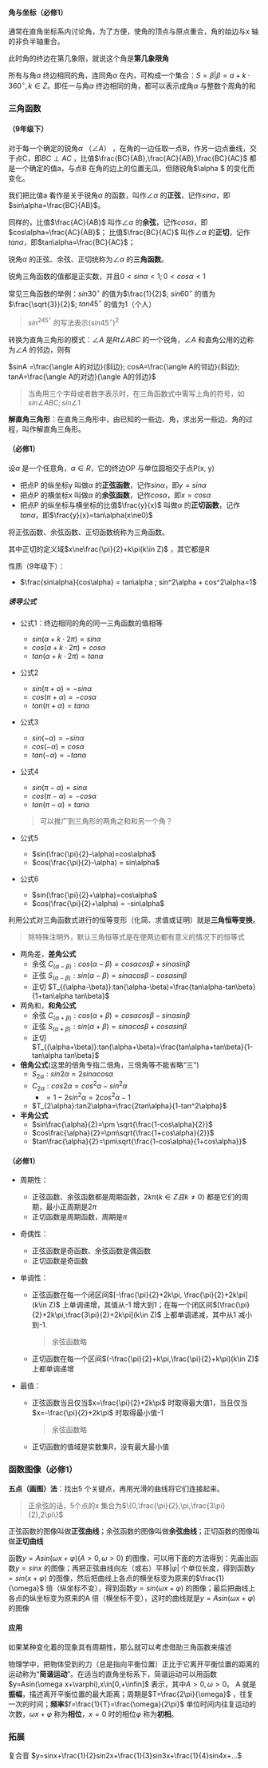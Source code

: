 #### 角与坐标（必修1）

通常在直角坐标系内讨论角，为了方便，使角的顶点与原点重合，角的始边与x 轴的非负半轴重合。



此时角的终边在第几象限，就说这个角是**第几象限角**

所有与角$\alpha$ 终边相同的角，连同角$\alpha$ 在内，可构成一个集合：$S={\beta|\beta=a+k\cdot360^\circ,k\in Z}$。即任一与角$\alpha$ 终边相同的角，都可以表示成角$\alpha$ 与整数个周角的和



### 三角函数

#### （9年级下）

对于每一个确定的锐角$\alpha$ （$\angle A$） ，在角的一边任取一点B，作另一边点垂线，交于点C，即$BC\perp AC$ ，比值$\frac{BC}{AB},\frac{AC}{AB},\frac{BC}{AC}$ 都是一个确定的值a，与点B 在角的边上的位置无瓜，但随锐角$\alpha $ 的变化而变化。

我们把比值a 看作是关于锐角$\alpha$ 的函数，叫作$\angle \alpha$ 的**正弦**，记作$sin \alpha$，即$sin\alpha=\frac{BC}{AB}$。

同样的，比值$\frac{AC}{AB}$ 叫作$\angle \alpha$ 的**余弦**，记作$cos\alpha$，即$cos\alpha=\frac{AC}{AB}$；  比值$\frac{BC}{AC}$ 叫作$\angle \alpha$ 的**正切**，记作$tan\alpha$，即$tan\alpha=\frac{BC}{AC}$；  

锐角$\alpha$ 的正弦、余弦、正切统称为$\angle \alpha$ 的**三角函数**。



锐角三角函数的值都是正实数，并且$0<sin\alpha<1; 0<cos\alpha<1$  

常见三角函数的举例：$sin30^\circ$ 的值为$\frac{1}{2}$; $sin60^\circ$ 的值为$\frac{\sqrt{3}}{2}$; $tan45^\circ$ 的值为1（个人）

> $sin^245^\circ$ 的写法表示$(sin45^\circ)^2$ 

转换为直角三角形的模式：$\angle A$ 是$Rt\angle ABC$ 的一个锐角，$\angle A$ 和直角公用的边称为$\angle A$ 的邻边，则有

$sinA =\frac{\angle A的对边}{斜边}; cosA=\frac{\angle A的邻边}{斜边}; tanA=\frac{\angle A的对边}{\angle A的邻边}$ 

> 当角用三个字母或者数字表示时，在三角函数式中需写上角的符号，如$sin\angle ABC; sin\angle 1$



**解直角三角形**：在直角三角形中，由已知的一些边、角，求出另一些边、角的过程，叫作解直角三角形。



#### （必修1）

设$\alpha$ 是一个任意角，$\alpha \in R$，它的终边OP 与单位圆相交于点P(x, y)

- 把点P 的纵坐标y 叫做$\alpha$ 的**正弦函数**，记作$sin\alpha$，即$y=sin\alpha$
- 把点P 的横坐标x 叫做$\alpha$ 的**余弦函数**，记作$cos\alpha$，即$x=cos\alpha$
- 把点P 的纵坐标与横坐标的比值$\frac{y}{x}$ 叫做$\alpha$ 的**正切函数**，记作$tan\alpha$，即$\frac{y}{x}=tan\alpha(x\ne0)$

将正弦函数、余弦函数、正切函数统称为三角函数。

其中正切的定义域$x\ne\frac{\pi}{2}+k\pi(k\in Z)$ ，其它都是R



性质（9年级下）：

- $\frac{sin\alpha}{cos\alpha} = tan\alpha ; sin^2\alpha + cos^2\alpha=1$



##### 诱导公式

- 公式1：终边相同的角的同一三角函数的值相等

  - $sin(\alpha + k\cdot2\pi)=sin\alpha$
  - $cos(\alpha + k\cdot2\pi)=cos\alpha$
  - $tan(\alpha + k\cdot2\pi)=tan\alpha$

- 公式2

  - $sin(\pi+\alpha)=-sin\alpha$
  - $cos(\pi+\alpha)=-cos\alpha$
  - $tan(\pi+\alpha)=tan\alpha$

- 公式3

  - $sin(-\alpha)=-sin\alpha$
  - $cos(-\alpha)=cos\alpha$
  - $tan(-\alpha)=-tan\alpha$

- 公式4

  - $sin(\pi-\alpha)=sin\alpha$
  - $cos(\pi-\alpha)=-cos\alpha$
  - $tan(\pi-\alpha)=tan\alpha$

  > 可以推广到三角形的两角之和和另一个角？

- 公式5

  - $sin(\frac{\pi}{2}-\alpha)=cos\alpha$
  - $cos(\frac{\pi}{2}-\alpha) = sin\alpha$

- 公式6

  - $sin(\frac{\pi}{2}+\alpha)=cos\alpha$
  - $cos(\frac{\pi}{2}+\alpha) = -sin\alpha$



利用公式对三角函数式进行的恒等变形（化简、求值或证明）就是**三角恒等变换**。

> 除特殊注明外，默认三角恒等式是在使两边都有意义的情况下的恒等式

- 两角差，**差角公式**
  - 余弦 $C_{(\alpha-\beta)}:cos(\alpha-\beta)=cos\alpha cos\beta+sin\alpha sin\beta$
  - 正弦 $S_{(\alpha-\beta)}:sin(\alpha-\beta)=sin\alpha cos\beta-cos\alpha sin\beta$
  - 正切 $T_{(\alpha-\beta)}:tan(\alpha-\beta)=\frac{tan\alpha-tan\beta}{1+tan\alpha tan\beta}$
- 两角和，**和角公式**
  - 余弦 $C_{(\alpha+\beta)}:cos(\alpha+\beta)=cos\alpha cos\beta-sin\alpha sin\beta$
  - 正弦 $S_{(\alpha+\beta)}:sin(\alpha+\beta)=sin\alpha cos\beta+cos\alpha sin\beta$
  - 正切 $T_{(\alpha+\beta)}:tan(\alpha+\beta)=\frac{tan\alpha+tan\beta}{1-tan\alpha tan\beta}$
- **倍角公式**(这里的倍角专指二倍角，三倍角等不能省略“三”)
  - $S_{2\alpha}:sin2\alpha=2sin\alpha cos\alpha$
  - $C_{2\alpha}:cos2\alpha=cos^2\alpha-sin^2\alpha$
    - $=1-2sin^2\alpha=2cos^2\alpha-1$
  - $T_{2\alpha}:tan2\alpha=\frac{2tan\alpha}{1-tan^2\alpha}$
- **半角公式**
  - $sin\frac{\alpha}{2}=\pm \sqrt{\frac{1-cos\alpha}{2}}$
  - $cos\frac{\alpha}{2}=\pm\sqrt{\frac{1+cos\alpha}{2}}$
  - $tan\frac{\alpha}{2}=\pm\sqrt{\frac{1-cos\alpha}{1+cos\alpha}}$



#### （必修1）

- 周期性：

  - 正弦函数、余弦函数都是周期函数，$2k\pi(k\in Z且 k\ne 0)$ 都是它们的周期，最小正周期是$2\pi$   
  - 正切函数是周期函数，周期是$\pi$  

- 奇偶性：

  - 正弦函数是奇函数、余弦函数是偶函数
  - 正切函数是奇函数

- 单调性：

  - 正弦函数在每一个闭区间$[-\frac{\pi}{2}+2k\pi, \frac{\pi}{2}+2k\pi](k\in Z)$ 上单调递增，其值从-1 增大到1；在每一个闭区间$[\frac{\pi}{2}+2k\pi,\frac{3\pi}{2}+2k\pi](k\in Z)$ 上都单调递减，其中从1 减小到-1.

    > 余弦函数略

  - 正切函数在每一个区间$(-\frac{\pi}{2}+k\pi,\frac{\pi}{2}+k\pi)(k\in Z)$ 上都单调递增

- 最值：

  - 正弦函数当且仅当$x=\frac{\pi}{2}+2k\pi$ 时取得最大值1，当且仅当$x=-\frac{\pi}{2}+2k\pi$ 时取得最小值-1

    > 余弦函数略

  - 正切函数的值域是实数集R，没有最大最小值



### 函数图像（必修1）

**五点（画图）法**：找出5 个关键点，再用光滑的曲线将它们连接起来。

> 正余弦的话，5个点的x 集合为$\{0,\frac{\pi}{2},\pi,\frac{3\pi}{2},2\pi\}$

正弦函数的图像叫做**正弦曲线**；余弦函数的图像叫做**余弦曲线**；正切函数的图像叫做**正切曲线**



函数$y=Asin(\omega x+\varphi)(A>0,\omega>0)$ 的图像，可以用下面的方法得到：先画出函数$y=sinx$ 的图像；再把正弦曲线向左（或右）平移$|\varphi|$ 个单位长度，得到函数$y=sin(x+\varphi)$ 的图像，然后把曲线上各点的横坐标变为原来的$\frac{1}{\omega}$ 倍（纵坐标不变），得到函数$y=sin(\omega x+\varphi)$ 的图像；最后把曲线上各点的纵坐标变为原来的A 倍（横坐标不变），这时的曲线就是$y=Asin(\omega x+\varphi)$ 的图像



#### 应用

如果某种变化着的现象具有周期性，那么就可以考虑借助三角函数来描述

物理学中，把物体受到的力（总是指向平衡位置）正比于它离开平衡位置的距离的运动称为“**简谐运动**”。在适当的直角坐标系下，简谐运动可以用函数$y=Asin(\omega x+\varphi),x\in[0,+\infin]$ 表示，其中$A>0,\omega>0$。 A 就是**振幅**，描述离开平衡位置的最大距离；周期是$T=\frac{2\pi}{\omega}$ ，往复一次的时间；**频率**$f=\frac{1}{T}=\frac{\omega}{2\pi}$ 单位时间内往复运动的次数，$\omega x+\varphi$ 称为**相位**，$x=0$ 时的相位$\varphi$ 称为**初相**。



### 拓展

复合音 $y=sinx+\frac{1}{2}sin2x+\frac{1}{3}sin3x+\frac{1}{4}sin4x+...$
